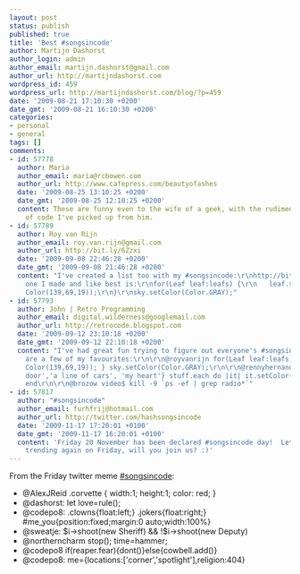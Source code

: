 ```yaml
---
layout: post
status: publish
published: true
title: 'Best #songsincode'
author: Martijn Dashorst
author_login: admin
author_email: martijn.dashorst@gmail.com
author_url: http://martijndashorst.com
wordpress_id: 459
wordpress_url: http://martijndashorst.com/blog/?p=459
date: '2009-08-21 17:10:30 +0200'
date_gmt: '2009-08-21 16:10:30 +0200'
categories:
- personal
- general
tags: []
comments:
- id: 57778
  author: Maria
  author_email: maria@rcbowen.com
  author_url: http://www.cafepress.com/beautyofashes
  date: '2009-08-25 13:10:25 +0200'
  date_gmt: '2009-08-25 12:10:25 +0200'
  content: These are funny even to the wife of a geek, with the rudimentary knowledge
    of code I've picked up from him.
- id: 57789
  author: Roy van Rijn
  author_email: roy.van.rijn@gmail.com
  author_url: http://bit.ly/6Zzxi
  date: '2009-09-08 22:46:28 +0200'
  date_gmt: '2009-09-08 21:46:28 +0200'
  content: "I've created a list too with my #songsincode:\r\nhttp://bit.ly/6Zzxi\r\n\r\nThe
    one I made and like best is:\r\nfor(Leaf leaf:leafs) {\r\n   leaf.setColor(new
    Color(139,69,19));\r\n}\r\nsky.setColor(Color.GRAY);"
- id: 57793
  author: John | Retro Programming
  author_email: digital.wilderness@googlemail.com
  author_url: http://retrocode.blogspot.com
  date: '2009-09-12 23:10:18 +0200'
  date_gmt: '2009-09-12 22:10:18 +0200'
  content: "I've had great fun trying to figure out everyone's #songsincode. Here
    are a few of my favourites:\r\n\r\n@royvanrijn for(Leaf leaf:leafs) { leaf.setColor(new
    Color(139,69,19)); } sky.setColor(Color.GRAY);\r\n\r\n@rennyhernandez stuff={'red
    door','a line of cars', 'my heart'} stuff.each do |it| it.setColor('#000000')
    end\r\n\r\n@brozow video$ kill -9 `ps -ef | grep radio*`"
- id: 57817
  author: "#songsincode"
  author_email: furhfrij@hotmail.com
  author_url: http://twitter.com/hashsongsincode
  date: '2009-11-17 17:20:01 +0100'
  date_gmt: '2009-11-17 16:20:01 +0100'
  content: 'Friday 20 November has been declared #songsincode day!  Lets get #songsincode
    trending again on Friday, will you join us? :)'
---
```

<p>From the Friday twitter meme <a href="http://twitter.com/search?=%23songsincode">#songsincode</a>:</p>
<ul>
<li>@AlexJReid .corvette { width:1; height:1; color: red; }</li>
<li>@dashorst: let love=rule();</li>
<li>@codepo8: .clowns{float:left;} .jokers{float:right;} #me_you{position:fixed;margin:0 auto;width:100%}</li>
<li>@sweatje: $i->shoot(new Sheriff) && !$i->shoot(new Deputy)</li>
<li>@northerncharm stop(); time=hammer;</li>
<li>@codepo8 if(reaper.fear){dont()}else{cowbell.add()}</li>
<li>@codepo8: me={locations:['corner','spotlight'],religion:404}</li>
</ul>
